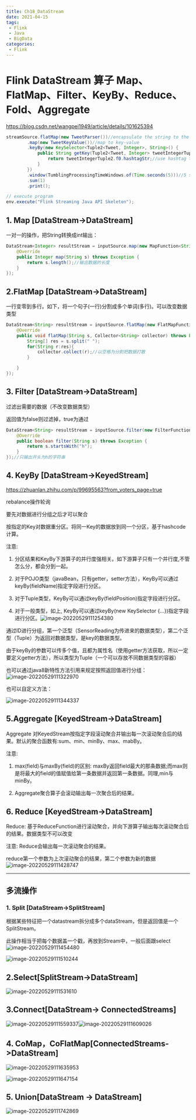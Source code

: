 ```yaml
---
title: Ch18_DataStream
date: 2021-04-15
tags:
 - Flink
 - Java
 - BigData
categories:
 - Flink
---
```


# Flink DataStream 算子 Map、FlatMap、Filter、KeyBy、Reduce、Fold、Aggregate



https://blog.csdn.net/wangpei1949/article/details/101625394

```java
streamSource.flatMap(new TweetParser())//encapsulate the string to the tweet object
        .map(new TweetKeyValue())//map to key-value
        .keyBy(new KeySelector<Tuple2<Tweet, Integer>, String>() {
            public String getKey(Tuple2<Tweet, Integer> tweetIntegerTuple2) throws Exception {
                return tweetIntegerTuple2.f0.hashtagStr;//use hashtag to classify
            }
        })
        .window(TumblingProcessingTimeWindows.of(Time.seconds(5)))//5 seconds one analyze
        .sum(1)
        .print();

// execute program
env.execute("Flink Streaming Java API Skeleton");
```

## **1.** **Map [DataStream->DataStream]**

一对一的操作，把String转换成int输出：

```java
DataStream<Integer> resultStream = inputSource.map(new MapFunction<String, Integer>() {
    @Override
    public Integer map(String s) throws Exception {
        return s.length();//输出数据的长度
    }
});
```



## 2.FlatMap [DataStream->DataStream]

一行变零到多行。如下，将一个句子(一行)分割成多个单词(多行)。可以改变数据类型

```java
DataStream<String> resultStream = inputSource.flatMap(new FlatMapFunction<String, String>() {
    @Override
    public void flatMap(String s, Collector<String> collector) throws Exception {
        String[] res = s.split(" ");
        for(String r:res){
            collector.collect(r);//以空格为分割把数据打散
        }

    }
});
```



## **3. Filter [DataStream->DataStream]**

过滤出需要的数据（不改变数据类型）

返回值为false则过滤掉，true为通过

```java
DataStream<String> resultStream = inputSource.filter(new FilterFunction<String>() {
    @Override
    public boolean filter(String s) throws Exception {
        return s.startsWith("h");
    }
});//只输出开头为h的字符串
```



## **4. KeyBy [DataStream->KeyedStream]**

https://zhuanlan.zhihu.com/p/99695563?from_voters_page=true

rebalance操作轮询

要先对数据进行分组之后才可以聚合

按指定的Key对数据重分区。将同一Key的数据放到同一个分区，基于hashcode计算。

注意:

1. 分区结果和KeyBy下游算子的并行度强相关。如下游算子只有一个并行度,不管怎么分，都会分到一起。

2. 对于POJO类型（javaBean，只有getter，setter方法），KeyBy可以通过keyBy(fieldName)指定字段进行分区。

3. 对于Tuple类型，KeyBy可以通过keyBy(fieldPosition)指定字段进行分区。

4. 对于一般类型，如上, KeyBy可以通过keyBy(new KeySelector {...})指定字段进行分区。![image-20220529111254380](https://markdown-1301334775.cos.eu-frankfurt.myqcloud.com/image-20220529111254380.png)

通过ID进行分组，第一个泛型（SensorReading为传进来的数据类型），第二个泛型（Tuple）为返回对数据类型，是key的数据类型。

由于keyBy的参数可以传多个值，且都为属性名（使用getter方法获取，所以一定要定义getter方法），所以类型为Tuple（一个可以存放不同数据类型的容器）

也可以通过java8新特性方法引用来规定按照返回值进行分组：![image-20220529111322970](https://markdown-1301334775.cos.eu-frankfurt.myqcloud.com/image-20220529111322970.png)

也可以自定义方法：

![image-20220529111344337](https://markdown-1301334775.cos.eu-frankfurt.myqcloud.com/image-20220529111344337.png)



## **5.Aggregate [KeyedStream->DataStream]**

 Aggregate 对KeyedStream按指定字段滚动聚合并输出每一次滚动聚合后的结果。默认的聚合函数有:sum、min、minBy、max、mabBy。

注意:

1. max(field)与maxBy(field)的区别: maxBy返回field最大的那条数据;而max则是将最大的field的值赋值给第一条数据并返回第一条数据。同理,min与minBy。

2. Aggregate聚合算子会滚动输出每一次聚合后的结果。



## **6. Reduce [KeyedStream->DataStream]**

Reduce: 基于ReduceFunction进行滚动聚合，并向下游算子输出每次滚动聚合后的结果。数据类型不可以改变

注意: Reduce会输出每一次滚动聚合的结果。

reduce第一个参数为上次滚动聚合的结果，第二个参数为新的数据![image-20220529111428747](https://markdown-1301334775.cos.eu-frankfurt.myqcloud.com/image-20220529111428747.png)



---

## **多流操作**

### **1. Split [DataStream->SplitStream]**

根据某些特征把一个datastream拆分成多个dataStream，但是返回值是一个SplitStream。

此操作相当于把每个数据盖一个戳，再放到Stream中，一般后面跟select![image-20220529111454480](https://markdown-1301334775.cos.eu-frankfurt.myqcloud.com/image-20220529111454480.png)

![image-20220529111510244](https://markdown-1301334775.cos.eu-frankfurt.myqcloud.com/image-20220529111510244.png)



## **2.Select[SplitStream->DataStream]**

![image-20220529111531610](https://markdown-1301334775.cos.eu-frankfurt.myqcloud.com/image-20220529111531610.png)



## 3.Connect[DataStream-> ConnectedStreams]

![image-20220529111559337](https://markdown-1301334775.cos.eu-frankfurt.myqcloud.com/image-20220529111559337.png)![image-20220529111609026](https://markdown-1301334775.cos.eu-frankfurt.myqcloud.com/image-20220529111609026.png)



## 4. CoMap，CoFlatMap[ConnectedStreams->DataStream]

![image-20220529111635953](https://markdown-1301334775.cos.eu-frankfurt.myqcloud.com/image-20220529111635953.png)

![image-20220529111647154](https://markdown-1301334775.cos.eu-frankfurt.myqcloud.com/image-20220529111647154.png)



## 5. Union[DataStream -> DataStream]

![image-20220529111742869](https://markdown-1301334775.cos.eu-frankfurt.myqcloud.com/image-20220529111742869.png)